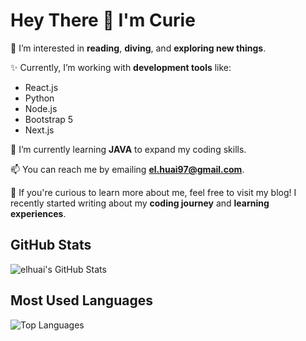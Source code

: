 # Hey There 👋 I'm Curie

👀 I’m interested in **reading**, **diving**, and **exploring new things**.

✨ Currently, I’m working with **development tools** like:
- React.js
- Python
- Node.js
- Bootstrap 5
- Next.js


🌱 I’m currently learning **JAVA** to expand my coding skills.

📫 You can reach me by emailing **[el.huai97@gmail.com](mailto:el.huai97@gmail.com)**.

💞️ If you're curious to learn more about me, feel free to visit my blog! I recently started writing about my **coding journey** and **learning experiences**.


## GitHub Stats
![elhuai's GitHub Stats](https://github-readme-stats.vercel.app/api?username=elhuai&show_icons=true&theme=radical)

## Most Used Languages
![Top Languages](https://github-readme-stats.vercel.app/api/top-langs/?username=elhuai&layout=compact&theme=radical)
